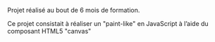 Projet réalisé au bout de 6 mois de formation.


Ce projet consistait à réaliser un "paint-like" en JavaScript à l’aide du composant HTML5 
"canvas"
